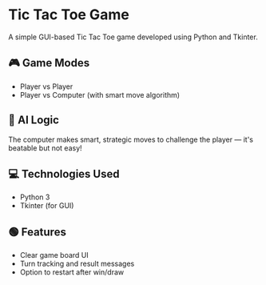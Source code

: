 # Tic Tac Toe Game

A simple GUI-based Tic Tac Toe game developed using Python and Tkinter.

## 🎮 Game Modes
- Player vs Player
- Player vs Computer (with smart move algorithm)

## 🧠 AI Logic
The computer makes smart, strategic moves to challenge the player — it's beatable but not easy!

## 💻 Technologies Used
- Python 3
- Tkinter (for GUI)

## 🟢 Features
- Clear game board UI
- Turn tracking and result messages
- Option to restart after win/draw

